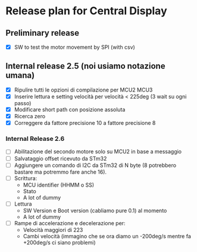 # Release plan for Central Display

## Preliminary release

- [X] SW to test the motor movement by SPI (with csv)

## Internal release 2.5 (noi usiamo notazione umana)

- [X] Ripulire tutti le opzioni di compilazione per MCU2 MCU3
- [X] Inserire lettura e setting velocità per velocità < 225deg (3 wait su ogni passo)
- [X] Modificare short path con posizione assoluta
- [X] Ricerca zero
- [X] Correggere da fattore precisione 10 a fattore precisione 8

### Internal Release 2.6

- [ ] Abilitazione del secondo motore solo su MCU2 in base a messaggio
- [ ] Salvataggio offset ricevuto da STm32
- [ ] Aggiungere un comando di I2C da STm32 di N byte (8 potrebbero bastare ma potremmo fare anche 16).
- [ ] Scrittura:
  - MCU identifier (HHMM o SS)
  - Stato
  - A lot of dummy
- [ ] Lettura
  - SW Version e Boot version (cabliamo pure 0.1) al momento
  - A lot of dummy
- [ ] Rampe di accelerazione e decelerazione per:
  - Velocità maggiori di 223
  - Cambi velocità (immagino che se ora diamo un -200deg/s mentre fa +200deg/s ci siano problemi)
